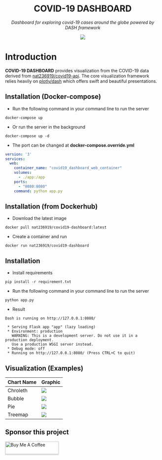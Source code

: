 <h1 align="center">
  COVID-19 DASHBOARD
</h1>

<p align="center">
    <em>Dashboard for exploring covid-19 cases around the globe powered by DASH framework</em>
</p>

<p align="center">
  <img src="https://i.ibb.co/YPPhKr3/dashboard-1.jpg">
</p>

# Introduction

**COVID-19 DASHBOARD** provides visualization from the COVID-19 data derived from [nat236919/covid19-api](https://github.com/nat236919/covid19-api). The core visualization framework relies heavily on [plotly/dash](https://github.com/plotly/dash) which offers swift and beautiful presentations.

## Installation (Docker-compose)

* Run the following command in your command line to run the server

```console
docker-compose up
```

* Or run the server in the background

```console
docker-compose up -d
```

* The port can be changed at <b>docker-compose.override.yml</b>

```yml
version: '3'
services:
  web:
    container_name: "covid19_dashboard_web_container"
    volumes:
      - ./app:/app
    ports:
      - "8080:8080"
    command: python app.py
```

## Installation (from Dockerhub)

* Download the latest image

```console
docker pull nat236919/covid19-dashboard:latest
```

* Create a container and run

```console
docker run nat236919/covid19-dashboard
```

## Installation

* Install requirements

```console
pip install -r requirement.txt
```

* Run the following command in your command line to run the server

```console
python app.py
```

* Result

```console
Dash is running on http://127.0.0.1:8080/

 * Serving Flask app "app" (lazy loading)
 * Environment: production
   WARNING: This is a development server. Do not use it in a production deployment.
   Use a production WSGI server instead.
 * Debug mode: off
 * Running on http://127.0.0.1:8080/ (Press CTRL+C to quit)
```

## Visualization (Examples)

|  Chart Name           |     Graphic                                   |
| --------------------  | --------------------------------------------- |
| Chroleth              | <img src="https://i.ibb.co/FxRVzkr/g-1.jpg">  |
| Bubble                | <img src="https://i.ibb.co/Lkpb90q/g-2.jpg">  |
| Pie                   | <img src="https://i.ibb.co/r4SqpLv/g-3.jpg">  |
| Treemap               | <img src="https://i.ibb.co/WkCv1L9/g-4.jpg">  |

## Sponsor this project

<a href="https://www.buymeacoffee.com/HdYFLQU" target="_blank"><img src="https://www.buymeacoffee.com/assets/img/custom_images/orange_img.png" alt="Buy Me A Coffee" style="height: 41px !important;width: 174px !important;box-shadow: 0px 3px 2px 0px rgba(190, 190, 190, 0.5) !important;" ></a>
